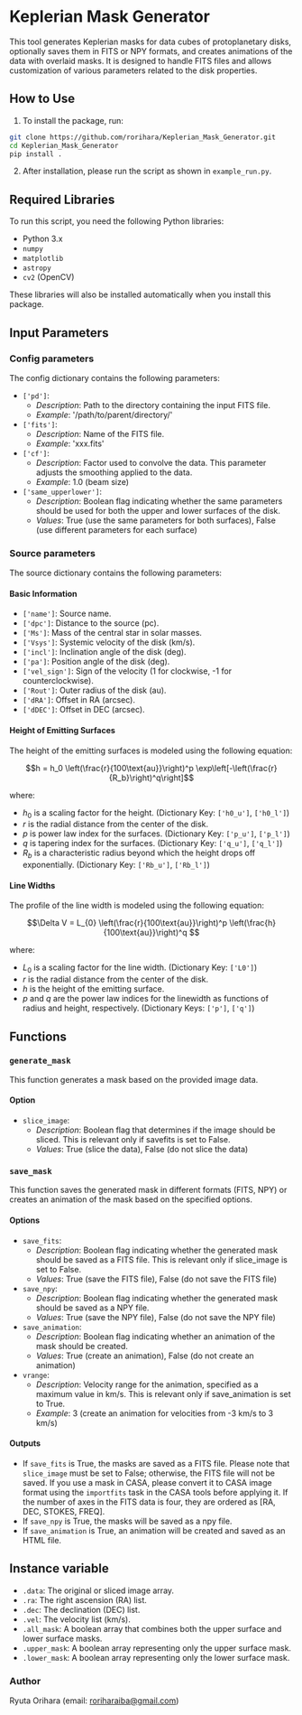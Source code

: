 # Keplerian Mask Generator

This tool generates Keplerian masks for data cubes of protoplanetary disks, optionally saves them in FITS or NPY formats, and creates animations of the data with overlaid masks. It is designed to handle FITS files and allows customization of various parameters related to the disk properties.

## How to Use

1. To install the package, run:
```bash
git clone https://github.com/rorihara/Keplerian_Mask_Generator.git
cd Keplerian_Mask_Generator
pip install .
```
2. After installation, please run the script as shown in `example_run.py`.


## Required Libraries

To run this script, you need the following Python libraries:

- Python 3.x
- `numpy`
- `matplotlib`
- `astropy`
- `cv2` (OpenCV)

These libraries will also be installed automatically when you install this package.

## Input Parameters

### Config parameters
The config dictionary contains the following parameters:

- `['pd']`:
   - *Description*: Path to the directory containing the input FITS file.
   - *Example*: '/path/to/parent/directory/'
- `['fits']`:
   - *Description*: Name of the FITS file.
   - *Example*: 'xxx.fits'
- `['cf']`:
   - *Description*: Factor used to convolve the data. This parameter adjusts the smoothing applied to the data.
   - *Example*: 1.0 (beam size)
- `['same_upperlower']`:
   - *Description*: Boolean flag indicating whether the same parameters should be used for both the upper and lower surfaces of the disk.
   - *Values*: True (use the same parameters for both surfaces), False (use different parameters for each surface)

### Source parameters
The source dictionary contains the following parameters:

#### Basic Information
- `['name']`: Source name.
- `['dpc']`: Distance to the source (pc).
- `['Ms']`: Mass of the central star in solar masses.
- `['Vsys']`: Systemic velocity of the disk (km/s).
- `['incl']`: Inclination angle of the disk (deg).
- `['pa']`: Position angle of the disk (deg).
- `['vel_sign']`: Sign of the velocity (1 for clockwise, -1 for counterclockwise).
- `['Rout']`: Outer radius of the disk (au).
- `['dRA']`: Offset in RA (arcsec).
- `['dDEC']`: Offset in DEC (arcsec).

#### Height of Emitting Surfaces

The height of the emitting surfaces is modeled using the following equation:

$$h = h_0 \left(\frac{r}{100\text{au}}\right)^p
\exp\left[-\left(\frac{r}{R_b}\right)^q\right]$$

where:
- $h_0$ is a scaling factor for the height. (Dictionary Key: `['h0_u']`, `['h0_l']`)
- $r$ is the radial distance from the center of the disk.
- $p$ is power law index for the surfaces. (Dictionary Key: `['p_u']`, `['p_l']`)
- $q$ is tapering index for the surfaces. (Dictionary Key: `['q_u']`, `['q_l']`)
- $R_b$ is a characteristic radius beyond which the height drops off exponentially. (Dictionary Key: `['Rb_u']`, `['Rb_l']`)

#### Line Widths
The profile of the line width is modeled using the following equation:

$$\Delta V = L_{0} \left(\frac{r}{100\text{au}}\right)^p
\left(\frac{h}{100\text{au}}\right)^q $$

where:
- $L_{0}$ is a scaling factor for the line width. (Dictionary Key: `['L0']`)
- $r$ is the radial distance from the center of the disk.
- $h$ is the height of the emitting surface.
- $p$ and $q$ are the power law indices for the linewidth as functions of radius and height, respectively. (Dictionary Keys: `['p']`, `['q']`)

## Functions

### `generate_mask`
This function generates a mask based on the provided image data.

#### Option
- `slice_image`:
   - *Description*: Boolean flag that determines if the image should be sliced. This is relevant only if savefits is set to False.
   - *Values*: True (slice the data), False (do not slice the data)

### `save_mask`
This function saves the generated mask in different formats (FITS, NPY) or creates an animation of the mask based on the specified options.

#### Options
- `save_fits`:
   - *Description*: Boolean flag indicating whether the generated mask should be saved as a FITS file. This is relevant only if slice_image is set to False.
   - *Values*: True (save the FITS file), False (do not save the FITS file)
- `save_npy`:
   - *Description*: Boolean flag indicating whether the generated mask should be saved as a NPY file.
   - *Values*: True (save the NPY file), False (do not save the NPY file)
- `save_animation`:
   - *Description*: Boolean flag indicating whether an animation of the mask should be created. 
   - *Values*: True (create an animation), False (do not create an animation)
- `vrange`:
   - *Description*: Velocity range for the animation, specified as a maximum value in km/s. This is relevant only if save_animation is set to True.
   - *Example*: 3 (create an animation for velocities from -3 km/s to 3 km/s)

#### Outputs
- If `save_fits` is True, the masks are saved as a FITS file. Please note that `slice_image` must be set to False; otherwise, the FITS file will not be saved. If you use a mask in CASA, please convert it to CASA image format using the `importfits` task in the CASA tools before applying it. If the number of axes in the FITS data is four, they are ordered as [RA, DEC, STOKES, FREQ].
- If `save_npy` is True, the masks will be saved as a npy file.
- If `save_animation` is True, an animation will be created and saved as an HTML file.

## Instance variable
- `.data`: The original or sliced image array.
- `.ra`: The right ascension (RA) list.
- `.dec`: The declination (DEC) list.
- `.vel`: The velocity list (km/s).
- `.all_mask`: A boolean array that combines both the upper surface and lower surface masks.
- `.upper_mask`: A boolean array representing only the upper surface mask.
- `.lower_mask`: A boolean array representing only the lower surface mask.

### Author
Ryuta Orihara (email: roriharaiba@gmail.com)
